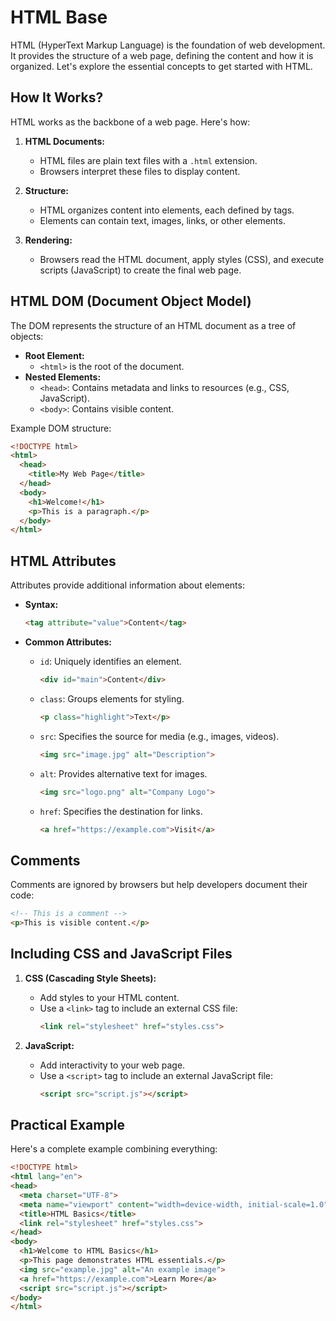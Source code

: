 # HTML Base

HTML (HyperText Markup Language) is the foundation of web development. It provides the structure of a web page, defining the content and how it is organized. Let's explore the essential concepts to get started with HTML.

## How It Works?

HTML works as the backbone of a web page. Here's how:

1. **HTML Documents:**
   - HTML files are plain text files with a `.html` extension.
   - Browsers interpret these files to display content.

2. **Structure:**
   - HTML organizes content into elements, each defined by tags.
   - Elements can contain text, images, links, or other elements.

3. **Rendering:**
   - Browsers read the HTML document, apply styles (CSS), and execute scripts (JavaScript) to create the final web page.

## HTML DOM (Document Object Model)

The DOM represents the structure of an HTML document as a tree of objects:

- **Root Element:**
  - `<html>` is the root of the document.
- **Nested Elements:**
  - `<head>`: Contains metadata and links to resources (e.g., CSS, JavaScript).
  - `<body>`: Contains visible content.

Example DOM structure:
```html
<!DOCTYPE html>
<html>
  <head>
    <title>My Web Page</title>
  </head>
  <body>
    <h1>Welcome!</h1>
    <p>This is a paragraph.</p>
  </body>
</html>
```

## HTML Attributes

Attributes provide additional information about elements:

- **Syntax:**
  ```html
  <tag attribute="value">Content</tag>
  ```

- **Common Attributes:**
  - `id`: Uniquely identifies an element.
    ```html
    <div id="main">Content</div>
    ```
  - `class`: Groups elements for styling.
    ```html
    <p class="highlight">Text</p>
    ```
  - `src`: Specifies the source for media (e.g., images, videos).
    ```html
    <img src="image.jpg" alt="Description">
    ```
  - `alt`: Provides alternative text for images.
    ```html
    <img src="logo.png" alt="Company Logo">
    ```
  - `href`: Specifies the destination for links.
    ```html
    <a href="https://example.com">Visit</a>
    ```

## Comments

Comments are ignored by browsers but help developers document their code:

```html
<!-- This is a comment -->
<p>This is visible content.</p>
```

## Including CSS and JavaScript Files

1. **CSS (Cascading Style Sheets):**
   - Add styles to your HTML content.
   - Use a `<link>` tag to include an external CSS file:
     ```html
     <link rel="stylesheet" href="styles.css">
     ```

2. **JavaScript:**
   - Add interactivity to your web page.
   - Use a `<script>` tag to include an external JavaScript file:
     ```html
     <script src="script.js"></script>
     ```

## Practical Example

Here's a complete example combining everything:

```html
<!DOCTYPE html>
<html lang="en">
<head>
  <meta charset="UTF-8">
  <meta name="viewport" content="width=device-width, initial-scale=1.0">
  <title>HTML Basics</title>
  <link rel="stylesheet" href="styles.css">
</head>
<body>
  <h1>Welcome to HTML Basics</h1>
  <p>This page demonstrates HTML essentials.</p>
  <img src="example.jpg" alt="An example image">
  <a href="https://example.com">Learn More</a>
  <script src="script.js"></script>
</body>
</html>
```